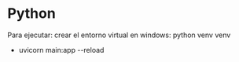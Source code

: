 # Python
Para ejecutar:
crear el entorno virtual en windows:
python venv venv 
- uvicorn main:app --reload
